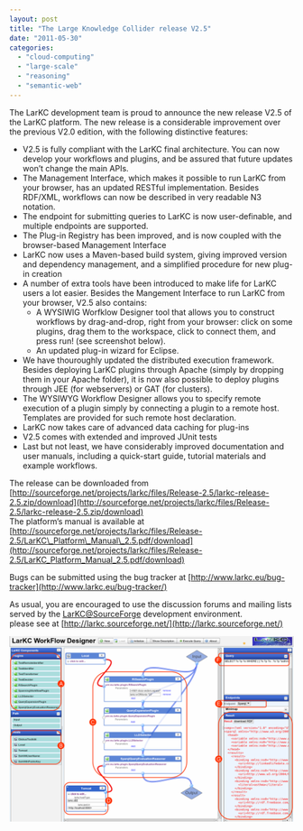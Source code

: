 ```yaml
---
layout: post
title: "The Large Knowledge Collider release V2.5"
date: "2011-05-30"
categories: 
  - "cloud-computing"
  - "large-scale"
  - "reasoning"
  - "semantic-web"
---
```


The LarKC development team is proud to announce the new release V2.5 of the LarKC platform. The new release is a considerable improvement over the previous V2.0 edition, with the following distinctive features:

- V2.5 is fully compliant with the LarKC final architecture. You can now develop your workflows and plugins, and be assured that future updates won’t change the main APIs.
- The Management Interface, which makes it possible to run LarKC from your browser, has an updated RESTful implementation. Besides RDF/XML, workflows can now be described in very readable N3 notation.
- The endpoint for submitting queries to LarKC is now user-definable, and multiple endpoints are supported.
- The Plug-in Registry has been improved, and is now coupled with the browser-based Management Interface
- LarKC now uses a Maven-based build system, giving improved version and dependency management, and a simplified procedure for new plug-in creation
- A number of extra tools have been introduced to make life for LarKC users a lot easier. Besides the Mangement Interface to run LarKC from your browser, V2.5 also contains:
    - A WYSIWIG Worfklow Designer tool that allows you to construct workflows by drag-and-drop, right from your browser: click on some plugins, drag them to the workspace, click to connect them, and press run! (see screenshot below).
    - An updated plug-in wizard for Eclipse.
- We have thouroughly updated the distributed execution framework. Besides deploying LarKC plugins through Apache (simply by dropping them in your Apache folder), it is now also possible to deploy plugins through JEE (for webservers) or GAT (for clusters).
- The WYSIWYG Workflow Designer allows you to specify remote execution of a plugin simply by connecting a plugin to a remote host. Templates are provided for such remote host declaration.
- LarKC now takes care of advanced data caching for plug-ins
- V2.5 comes with extended and improved JUnit tests
- Last but not least, we have considerably improved documentation and user manuals, including a quick-start guide, tutorial materials and example workflows.

The release can be downloaded from [http://sourceforge.net/projects/larkc/files/Release-2.5/larkc-release-2.5.zip/download](http://sourceforge.net/projects/larkc/files/Release-2.5/larkc-release-2.5.zip/download)  
The platform’s manual is available at [http://sourceforge.net/projects/larkc/files/Release-2.5/LarKC\_Platform\_Manual\_2.5.pdf/download](http://sourceforge.net/projects/larkc/files/Release-2.5/LarKC_Platform_Manual_2.5.pdf/download)

Bugs can be submitted using the bug tracker at [http://www.larkc.eu/bug-tracker](http://www.larkc.eu/bug-tracker/)

As usual, you are encouraged to use the discussion forums and mailing lists served by the [LarKC@SourceForge](mailto:LarKC@SourceForge) development environment.  
please see at [http://larkc.sourceforge.net/](http://larkc.sourceforge.net/)

![LarKC Workflow Editor](images/workflow-editor.png)
